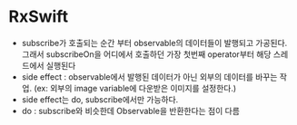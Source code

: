 # RxSwift
* subscribe가 호출되는 순간 부터 observable의 데이터들이 발행되고 가공된다. 그래서 subscribeOn을 어디에서 호출하던 가장 첫번째 operator부터 해당 스레드에서 실행된다
* side effect : observable에서 발행된 데이터가 아닌 외부의 데이터를 바꾸는 작업. (ex: 외부의 image variable에 다운받은 이미지를 설정한다.) 
* side effect는  do, subscribe에서만 가능하다.
* do : subscribe와 비슷한데 Observable을 반환한다는 점이 다름
